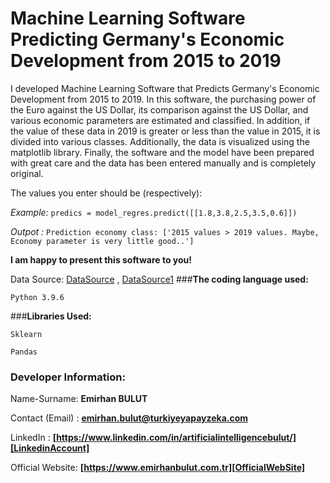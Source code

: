 # **Machine Learning Software Predicting Germany's Economic Development from 2015 to 2019**
I developed Machine Learning Software that Predicts Germany's Economic Development from 2015 to 2019. In this software, the purchasing power of the Euro against the US Dollar, its comparison against the US Dollar, and various economic parameters are estimated and classified. In addition, if the value of these data in 2019 is greater or less than the value in 2015, it is divided into various classes. Additionally, the data is visualized using the matplotlib library. Finally, the software and the model have been prepared with great care and the data has been entered manually and is completely original.

The values you enter should be (respectively):


_Example:_ `predics = model_regres.predict([[1.8,3.8,2.5,3.5,0.6]])`

_Outpot :_ `Prediction economy class: ['2015 values > 2019 values. Maybe, Economy parameter is very little good..']`

**I am happy to present this software to you!**

Data Source: [DataSource] , [DataSource1]
###**The coding language used:**

`Python 3.9.6`

###**Libraries Used:**

`Sklearn`

`Pandas`

### **Developer Information:**

Name-Surname: **Emirhan BULUT**

Contact (Email) : **emirhan.bulut@turkiyeyapayzeka.com**

LinkedIn : **[https://www.linkedin.com/in/artificialintelligencebulut/][LinkedinAccount]**

[LinkedinAccount]: https://www.linkedin.com/in/artificialintelligencebulut/

Official Website: **[https://www.emirhanbulut.com.tr][OfficialWebSite]**

[OfficialWebSite]: https://www.emirhanbulut.com.tr

[DataSource]: https://data.oecd.org/

[DataSource1]: https://www.focus-economics.com/